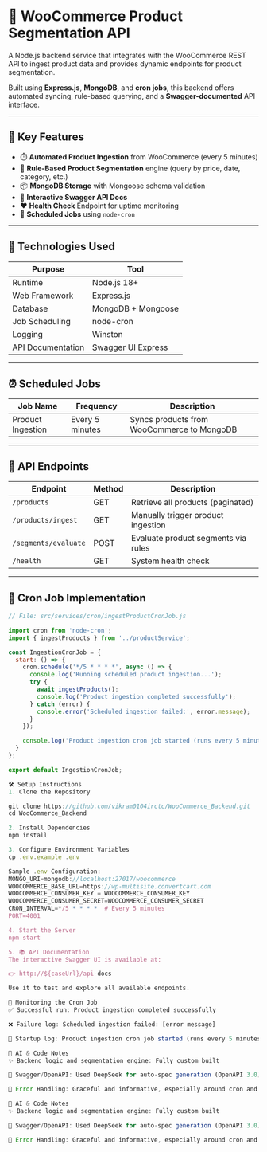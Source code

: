 # 🛒 WooCommerce Product Segmentation API

A Node.js backend service that integrates with the WooCommerce REST API to ingest product data and provides dynamic endpoints for product segmentation.

Built using **Express.js**, **MongoDB**, and **cron jobs**, this backend offers automated syncing, rule-based querying, and a **Swagger-documented** API interface.

---

## 🚀 Key Features

- ⏱️ **Automated Product Ingestion** from WooCommerce (every 5 minutes)
- 🧩 **Rule-Based Product Segmentation** engine (query by price, date, category, etc.)
- 📦 **MongoDB Storage** with Mongoose schema validation
- 📄 **Interactive Swagger API Docs**
- ❤️ **Health Check** Endpoint for uptime monitoring
- 🔄 **Scheduled Jobs** using `node-cron`

---

## 🧱 Technologies Used

| Purpose              | Tool                   |
|----------------------|------------------------|
| Runtime              | Node.js 18+            |
| Web Framework        | Express.js             |
| Database             | MongoDB + Mongoose     |
| Job Scheduling       | node-cron              |
| Logging              | Winston                |
| API Documentation    | Swagger UI Express     |

---

## ⏰ Scheduled Jobs

| Job Name           | Frequency       | Description                                 |
|--------------------|-----------------|---------------------------------------------|
| Product Ingestion  | Every 5 minutes | Syncs products from WooCommerce to MongoDB  |

---

## 📡 API Endpoints

| Endpoint               | Method | Description                                |
|------------------------|--------|--------------------------------------------|
| `/products`            | GET    | Retrieve all products (paginated)          |
| `/products/ingest`     | GET    | Manually trigger product ingestion         |
| `/segments/evaluate`   | POST   | Evaluate product segments via rules        |
| `/health`              | GET    | System health check                        |

---

## 🔁 Cron Job Implementation

```js
// File: src/services/cron/ingestProductCronJob.js

import cron from 'node-cron';
import { ingestProducts } from '../productService';

const IngestionCronJob = {
  start: () => {
    cron.schedule('*/5 * * * *', async () => {
      console.log('Running scheduled product ingestion...');
      try {
        await ingestProducts();
        console.log('Product ingestion completed successfully');
      } catch (error) {
        console.error('Scheduled ingestion failed:', error.message);
      }
    });

    console.log('Product ingestion cron job started (runs every 5 minutes)');
  }
};

export default IngestionCronJob;

🛠️ Setup Instructions
1. Clone the Repository

git clone https://github.com/vikram0104irctc/WooCommerce_Backend.git
cd WooCommerce_Backend

2. Install Dependencies
npm install

3. Configure Environment Variables
cp .env.example .env

Sample .env Configuration:
MONGO_URI=mongodb://localhost:27017/woocommerce
WOOCOMMERCE_BASE_URL=https://wp-multisite.convertcart.com
WOOCOMMERCE_CONSUMER_KEY = WOOCOMMERCE_CONSUMER_KEY
WOOCOMMERCE_CONSUMER_SECRET=WOOCOMMERCE_CONSUMER_SECRET
CRON_INTERVAL=*/5 * * * *  # Every 5 minutes
PORT=4001

4. Start the Server
npm start

5. 📚 API Documentation
The interactive Swagger UI is available at:

👉 http://${caseUrl}/api-docs

Use it to test and explore all available endpoints.

🧭 Monitoring the Cron Job
✅ Successful run: Product ingestion completed successfully

❌ Failure log: Scheduled ingestion failed: [error message]

🚀 Startup log: Product ingestion cron job started (runs every 5 minutes)

🤖 AI & Code Notes
✨ Backend logic and segmentation engine: Fully custom built

📜 Swagger/OpenAPI: Used DeepSeek for auto-spec generation (OpenAPI 3.0)

🧯 Error Handling: Graceful and informative, especially around cron and ingestion errors

🤖 AI & Code Notes
✨ Backend logic and segmentation engine: Fully custom built

📜 Swagger/OpenAPI: Used DeepSeek for auto-spec generation (OpenAPI 3.0)

🧯 Error Handling: Graceful and informative, especially around cron and ingestion errors